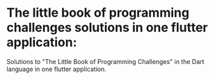 # The little book of programming challenges solutions in one flutter application:

Solutions to "The Little Book of Programming Challenges" in the Dart language in one flutter application.
